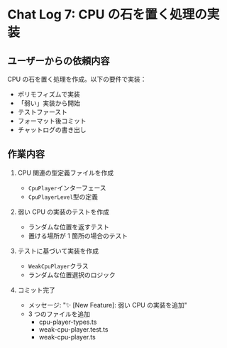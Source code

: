 # Chat Log 7: CPU の石を置く処理の実装

## ユーザーからの依頼内容

CPU の石を置く処理を作成。以下の要件で実装：

- ポリモフィズムで実装
- 「弱い」実装から開始
- テストファースト
- フォーマット後コミット
- チャットログの書き出し

## 作業内容

1. CPU 関連の型定義ファイルを作成

   - `CpuPlayer`インターフェース
   - `CpuPlayerLevel`型の定義

2. 弱い CPU の実装のテストを作成

   - ランダムな位置を返すテスト
   - 置ける場所が 1 箇所の場合のテスト

3. テストに基づいて実装を作成

   - `WeakCpuPlayer`クラス
   - ランダムな位置選択のロジック

4. コミット完了
   - メッセージ: "✨ [New Feature]: 弱い CPU の実装を追加"
   - 3 つのファイルを追加
     - cpu-player-types.ts
     - weak-cpu-player.test.ts
     - weak-cpu-player.ts
